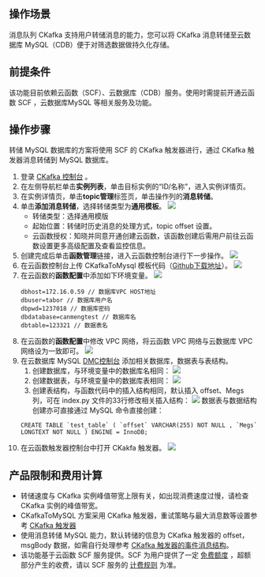 ## 操作场景

消息队列 CKafka 支持用户转储消息的能力，您可以将 CKafka 消息转储至云数据库 MySQL（CDB）便于对筛选数据做持久化存储。

## 前提条件

该功能目前依赖云函数（SCF）、云数据库（CDB）服务。使用时需提前开通云函数 SCF ，云数据库MySQL 等相关服务及功能。

## 操作步骤

转储 MySQL 数据库的方案将使用 SCF 的 CKafka 触发器进行，通过 CKafka 触发器消息转储到  MySQL 数据库。

1. 登录 [CKafka 控制台](https://console.cloud.tencent.com/ckafka) 。
2. 在左侧导航栏单击**实例列表**，单击目标实例的“ID/名称”，进入实例详情页。
3. 在实例详情页，单击**topic管理**标签页，单击操作列的**消息转储**。
4. 单击**添加消息转储**，选择转储类型为**通用模板**。
   ![](https://main.qcloudimg.com/raw/fa131a7405f4f2e582647b7e7665e91c.png)
   - 转储类型：选择通用模版
   - 起始位置：转储时历史消息的处理方式，topic offset 设置。
   - 云函数授权：知晓并同意开通创建云函数，该函数创建后需用户前往云函数设置更多高级配置及查看监控信息。
5. 创建完成后单击**函数管理**链接，进入云函数控制台进行下一步操作。
   ![](https://main.qcloudimg.com/raw/c0a47a3ed0d59d92af8f80f7f74d8ec1.png)
6. 在云函数控制台上传 CKafkaToMysql 模板代码（[Github下载地址](https://github.com/tencentyun/scf-demo-repo/tree/master/Python2.7-CkafkaToMysql)）。
   ![](https://main.qcloudimg.com/raw/41dce628f44c633eb8ff83a2197f97e8.png)
7. 在云函数的**函数配置**中添加如下环境变量。
   ![](https://main.qcloudimg.com/raw/a909865f3c7f3564505ab4d5e4ef240e.png)
   ```
   dbhost=172.16.0.59 // 数据库VPC HOST地址
   dbuser=tabor // 数据库用户名
   dbpwd=1237018 // 数据库密码
   dbdatabase=canmengtest // 数据库名
   dbtable=123321 // 数据表名
   ```
8. 在云函数的**函数配置**中修改 VPC 网络，将云函数 VPC 网络与云数据库 VPC 网络设为一致即可。
   ![](https://main.qcloudimg.com/raw/d31e7ff8e6204845ab7c1e885dc81b8a.png)
9. 在云数据库 MySQL [DMC控制台](https://gz-dmc.cloud.tencent.com/v2/) 添加相关数据库，数据表与表结构。
   1. 创建数据库，与环境变量中的数据库名相同：
     ![](https://main.qcloudimg.com/raw/6484600b6b921d650d04e9f98c9835ec.png)
   2. 创建数据表，与环境变量中的数据库表相同：
     ![](https://main.qcloudimg.com/raw/7016f3759b1af5eb80e7d6c006daace5.png)
   3. 创建表结构，与函数代码中的插入结构相同，默认插入 offset、Megs 列，可在 index.py 文件的33行修改相关插入结构：
     ![](https://main.qcloudimg.com/raw/d303ec0ac0dda1641e120ac5c8a65868.png)
     数据表与数据结构创建亦可直接通过 MySQL 命令直接创建：
     ```
     CREATE TABLE `test_table` ( `offset` VARCHAR(255) NOT NULL , `Megs` LONGTEXT NOT NULL ) ENGINE = InnoDB;
     ```
10. 在云函数触发器控制台中打开 CKakfa 触发器。
    ![](https://main.qcloudimg.com/raw/2536fce389d053adc8ad23d19bef8bd1.png)


## 产品限制和费用计算

- 转储速度与 CKafka 实例峰值带宽上限有关，如出现消费速度过慢，请检查 CKafka 实例的峰值带宽。
- CKafkaToMySQL 方案采用 CKafka 触发器，重试策略与最大消息数等设置参考 [CKafka 触发器](https://cloud.tencent.com/document/product/583/17530)
- 使用消息转储 MySQL 能力，默认转储的信息为 CKafka 触发器的 offset，msgBody 数据，如需自行处理参考 [CKafka 触发器的事件消息结构](https://cloud.tencent.com/document/product/583/17530#ckafka-.E8.A7.A6.E5.8F.91.E5.99.A8.E7.9A.84.E4.BA.8B.E4.BB.B6.E6.B6.88.E6.81.AF.E7.BB.93.E6.9E.84)。 
- 该功能基于云函数 SCF 服务提供。SCF 为用户提供了一定 [免费额度](https://cloud.tencent.com/document/product/583/12282) ，超额部分产生的收费，请以 SCF 服务的 [计费规则](https://cloud.tencent.com/document/product/583/17299) 为准。

